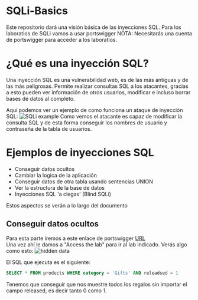 # SQLi-Basics
Este repositorio dará una visión básica de las inyecciones SQL. Para los laboratios de SQLi vamos a usar portswigger
NOTA: Necesitarás una cuenta de portswigger para acceder a los laboratios.

# ¿Qué es una inyección SQL? 
Una inyección SQL es una vulnerabilidad web, es de las más antiguas y de las más peligrosas. Permite realizar consultas SQL a los atacantes, gracias a esto pueden ver información de otros usuarios, modificar e incluso borrar bases de datos al completo.

Aquí podemos ver un ejemplo de como funciona un ataque de inyección SQL:
![SQLi example](https://portswigger.net/web-security/images/sql-injection.svg)
Como vemos el atacante es capaz de modificar la consulta SQL y de esta forma conseguir los nombres de usuario y contraseña de la tabla de usuarios.

# Ejemplos de inyecciones SQL

* Conseguir datos ocultos
* Cambiar la logica de la aplicación
* Conseguir datos de otra tabla usando sentencias UNION
* Ver la estructura de la base de datos
* Inyecciones SQL 'a ciegas' (Blind SQLi)

Estos aspectos se verán a lo largo del documento

## Conseguir datos ocultos

Para esta parte iremos a este enlace de portswigger [URL](https://portswigger.net/web-security/sql-injection/lab-retrieve-hidden-data)  
Una vez ahí le damos a "Access the lab" para ir al lab indicado. Verás algo como esto:
![hidden data](https://i.imgur.com/c9deTbc.png)

El SQL que ejecuta es el siguiente:
```sql
SELECT * FROM products WHERE category = 'Gifts' AND releadsed = 1
```

Tenemos que conseguir que nos muestre todos los regalos sin importar el campo released, es decir tanto 0 como 1.  
